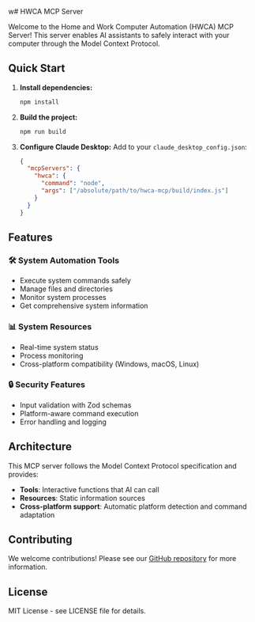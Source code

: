 w# HWCA MCP Server

Welcome to the Home and Work Computer Automation (HWCA) MCP Server! This server enables AI assistants to safely interact with your computer through the Model Context Protocol.

## Quick Start

1. **Install dependencies:**
   ```bash
   npm install
   ```

2. **Build the project:**
   ```bash
   npm run build
   ```

3. **Configure Claude Desktop:**
   Add to your `claude_desktop_config.json`:
   ```json
   {
     "mcpServers": {
       "hwca": {
         "command": "node",
         "args": ["/absolute/path/to/hwca-mcp/build/index.js"]
       }
     }
   }
   ```

## Features

### 🛠️ System Automation Tools
- Execute system commands safely
- Manage files and directories
- Monitor system processes
- Get comprehensive system information

### 📊 System Resources
- Real-time system status
- Process monitoring
- Cross-platform compatibility (Windows, macOS, Linux)

### 🔒 Security Features
- Input validation with Zod schemas
- Platform-aware command execution
- Error handling and logging

## Architecture

This MCP server follows the Model Context Protocol specification and provides:
- **Tools**: Interactive functions that AI can call
- **Resources**: Static information sources
- **Cross-platform support**: Automatic platform detection and command adaptation

## Contributing

We welcome contributions! Please see our [GitHub repository](https://github.com/AndyLiner13/hwca-mcp) for more information.

## License

MIT License - see LICENSE file for details.
